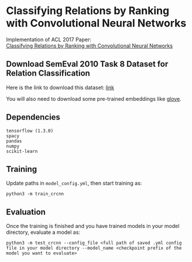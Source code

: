 # Classifying Relations by Ranking with Convolutional Neural Networks

Implementation of ACL 2017 Paper:  
[Classifying Relations by Ranking with Convolutional Neural Networks](https://arxiv.org/abs/1504.06580)

## Download SemEval 2010 Task 8 Dataset for Relation Classification
Here is the link to download this dataset:
[link](https://drive.google.com/file/d/0B_jQiLugGTAkMDQ5ZjZiMTUtMzQ1Yy00YWNmLWJlZDYtOWY1ZDMwY2U4YjFk/view?layout=list&ddrp=1&sort=name&num=50) 

You will also need to download some pre-trained embeddings like 
[glove](https://nlp.stanford.edu/projects/glove/). 

## Dependencies 
```
tensorflow (1.3.0)
spacy
pandas
numpy
scikit-learn
```

## Training
Update paths in `model_config.yml`, then start training as: 

```
python3 -m train_crcnn
```


## Evaluation
Once the training is finished and you have trained models in your model directory,
evaluate a model as: 

```
python3 -m test_crcnn --config_file <full path of saved .yml config file in your model directory --model_name <checkpoint prefix of the model you want to evaluate>

```
